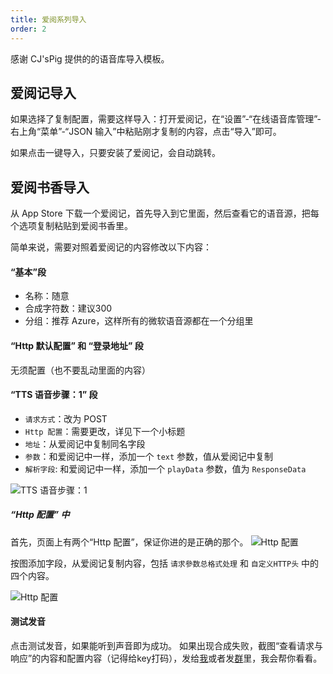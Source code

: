 ```yaml
---
title: 爱阅系列导入
order: 2
---
```


感谢 CJ'sPig 提供的的语音库导入模板。

## 爱阅记导入

如果选择了复制配置，需要这样导入：打开爱阅记，在“设置”-“在线语音库管理”-右上角“菜单”-“JSON 输入”中粘贴刚才复制的内容，点击“导入”即可。

如果点击一键导入，只要安装了爱阅记，会自动跳转。

## 爱阅书香导入

从 App Store 下载一个爱阅记，首先导入到它里面，然后查看它的语音源，把每个选项复制粘贴到爱阅书香里。

简单来说，需要对照着爱阅记的内容修改以下内容：

#### “基本”段

- 名称：随意
- 合成字符数：建议300
- 分组：推荐 Azure，这样所有的微软语音源都在一个分组里

#### “Http 默认配置” 和 “登录地址” 段

无须配置（也不要乱动里面的内容）

#### “TTS 语音步骤：1” 段

- `请求方式`：改为 POST
- `Http 配置`：需要更改，详见下一个小标题
- `地址`：从爱阅记中复制同名字段
- `参数`：和爱阅记中一样，添加一个 `text` 参数，值从爱阅记中复制
- `解析字段`: 和爱阅记中一样，添加一个 `playData` 参数，值为 `ResponseData`

![TTS 语音步骤：1](/img/text.jpeg)

##### “Http 配置” 中

首先，页面上有两个“Http 配置”，保证你进的是正确的那个。
![Http 配置](/img/select-http-config.jpeg)

按图添加字段，从爱阅记复制内容，包括 `请求參数总格式处理` 和 `自定义HTTP头` 中的四个内容。

![Http 配置](/img/http-config.jpeg)

#### 测试发音

点击测试发音，如果能听到声音即为成功。
如果出现合成失败，截图“查看请求与响应”的内容和配置内容（记得给key打码），发给[我](mailto:i@yfi.moe)或者发[群](https://t.me/aiyueshuxiangy)里，我会帮你看看。
